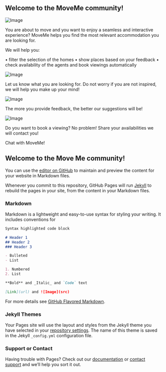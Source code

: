 ## Welcome to the MoveMe community!

![Image](http://image.noelshack.com/fichiers/2018/37/5/1536933360-moveme-circle.png) 

You are about to move and you want to enjoy a seamless and interactive experience? MoveMe helps you find the most relevant accommodation you are looking for. 

We will help you:

•	filter the selection of the homes
•	show places based on your feedback
•	check availability of the agents and book viewings automatically
 

![Image](http://image.noelshack.com/fichiers/2018/37/5/1536938384-picture1.jpg) 

Let us know what you are looking for. 
Do not worry if you are not inspired, we will help you make up your mind! 

![Image](http://image.noelshack.com/fichiers/2018/37/5/1536938432-picture3.jpg) 

The more you provide feedback, the better our suggestions will be!

![Image](http://image.noelshack.com/fichiers/2018/37/5/1536938426-picture2.jpg) 

Do you want to book a viewing?  No problem! Share your availabilities we will contact you!

Chat with MoveMe!


## Welcome to the Move Me community!

You can use the [editor on GitHub](https://github.com/smritigarga92/MoveMe/edit/master/index.md) to maintain and preview the content for your website in Markdown files.

Whenever you commit to this repository, GitHub Pages will run [Jekyll](https://jekyllrb.com/) to rebuild the pages in your site, from the content in your Markdown files.

### Markdown

Markdown is a lightweight and easy-to-use syntax for styling your writing. It includes conventions for

```markdown
Syntax highlighted code block

# Header 1
## Header 2
### Header 3

- Bulleted
- List

1. Numbered
2. List

**Bold** and _Italic_ and `Code` text

[Link](url) and ![Image](src)
```

For more details see [GitHub Flavored Markdown](https://guides.github.com/features/mastering-markdown/).

### Jekyll Themes

Your Pages site will use the layout and styles from the Jekyll theme you have selected in your [repository settings](https://github.com/smritigarga92/MoveMe/settings). The name of this theme is saved in the Jekyll `_config.yml` configuration file.

### Support or Contact

Having trouble with Pages? Check out our [documentation](https://help.github.com/categories/github-pages-basics/) or [contact support](https://github.com/contact) and we’ll help you sort it out.



